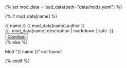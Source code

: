 {% set mod_data = load_data(path="data/mods.yaml") %}

{% if mod_data[name] %}
<div class="card bg-base-200 w-96 shadow-sm mod-card">
  <div class="card-body mod-description">
    <div class="flex flex-wrap items-center gap-4 mb-2">
      <span class="mod-name badge badge-outline badge-secondary text-xl">
        {{ name }} <!-- Removed nested div -->
      </span>
      <span class="mod-author badge badge-outline badge-primary">
        {{ mod_data[name].author }}
      </span>
    </div>
    {{- mod_data[name].description | markdown | safe -}}
    <div class="card-actions justify-end">
        <button class="btn btn-sm btn-primary"><a href="{{ mod_data[name].url }}">Download</a></button>
    </div>
  </div>
</div>
{% else %}
<p class="text-accent">Mod "{{ name }}" not found!</p>
{% endif %}
